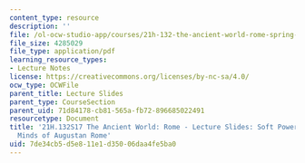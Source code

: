 ```yaml
---
content_type: resource
description: ''
file: /ol-ocw-studio-app/courses/21h-132-the-ancient-world-rome-spring-2017/7de34cb5d5e811e1d35006daa4fe5ba0_MIT21H_132S17_HeartsMinds.pdf
file_size: 4285029
file_type: application/pdf
learning_resource_types:
- Lecture Notes
license: https://creativecommons.org/licenses/by-nc-sa/4.0/
ocw_type: OCWFile
parent_title: Lecture Slides
parent_type: CourseSection
parent_uid: 71d84178-cb81-565a-fb72-896685022491
resourcetype: Document
title: '21H.132S17 The Ancient World: Rome - Lecture Slides: Soft Power: Hearts &
  Minds of Augustan Rome'
uid: 7de34cb5-d5e8-11e1-d350-06daa4fe5ba0
---
```

